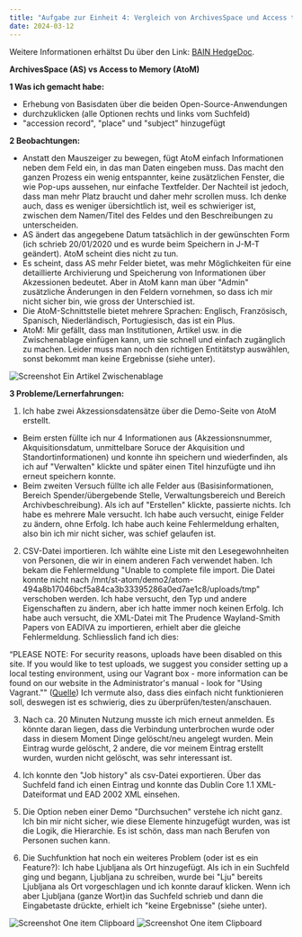 ```yaml
---
title: "Aufgabe zur Einheit 4: Vergleich von ArchivesSpace und Access to Memory (AtoM)"
date: 2024-03-12
---
```

Weitere Informationen erhältst Du über den Link: 
<a href="https://pad.gwdg.de/JmDfo4JOSQuF12mGPmm7IA#">BAIN HedgeDoc</a>.

**ArchivesSpace (AS) vs Access to Memory (AtoM)**

**1 Was ich gemacht habe:**
- Erhebung von Basisdaten über die beiden Open-Source-Anwendungen
- durchzuklicken (alle Optionen rechts und links vom Suchfeld)
- "accession record", "place" und "subject" hinzugefügt

**2 Beobachtungen:**

- Anstatt den Mauszeiger zu bewegen, fügt AtoM einfach Informationen neben dem Feld ein, in das man Daten eingeben muss. Das macht den ganzen Prozess ein wenig entspannter, keine zusätzlichen Fenster, die wie Pop-ups aussehen, nur einfache Textfelder. Der Nachteil ist jedoch, dass man mehr Platz braucht und daher mehr scrollen muss. Ich denke auch, dass es weniger übersichtlich ist, weil es schwieriger ist, zwischen dem Namen/Titel des Feldes und den Beschreibungen zu unterscheiden.
- AS ändert das angegebene Datum tatsächlich in der gewünschten Form (ich schrieb 20/01/2020 und es wurde beim Speichern in J-M-T geändert). AtoM scheint dies nicht zu tun.
- Es scheint, dass AS mehr Felder bietet, was mehr Möglichkeiten für eine detaillierte Archivierung und Speicherung von Informationen über Akzessionen bedeutet. Aber in AtoM kann man über "Admin" zusätzliche Änderungen in den Feldern vornehmen, so dass ich mir nicht sicher bin, wie gross der Unterschied ist.
- Die AtoM-Schnittstelle bietet mehrere Sprachen: Englisch, Französisch, Spanisch, Niederländisch, Portugiesisch, das ist ein Plus.
- AtoM: Mir gefällt, dass man Institutionen, Artikel usw. in die Zwischenablage einfügen kann, um sie schnell und einfach zugänglich zu machen. Leider muss man noch den richtigen Entitätstyp auswählen, sonst bekommt man keine Ergebnisse (siehe unter).
<img src="/BAIN_lerntagebuch/docs/assets/images/7_Screenshot_2024-03-25.png" alt="Screenshot Ein Artikel Zwischenablage">

**3 Probleme/Lernerfahrungen:**

1) Ich habe zwei Akzessionsdatensätze über die Demo-Seite von AtoM erstellt. 
- Beim ersten füllte ich nur 4 Informationen aus (Akzessionsnummer, Akquisitionsdatum, unmittelbare Soruce der Akquisition und Standortinformationen) und konnte ihn speichern und wiederfinden, als ich auf "Verwalten" klickte und später einen Titel hinzufügte und ihn erneut speichern konnte.
- Beim zweiten Versuch füllte ich alle Felder aus (Basisinformationen, Bereich Spender/übergebende Stelle, Verwaltungsbereich und Bereich Archivbeschreibung). Als ich auf "Erstellen" klickte, passierte nichts. Ich habe es mehrere Male versucht. Ich habe auch versucht, einige Felder zu ändern, ohne Erfolg. Ich habe auch keine Fehlermeldung erhalten, also bin ich mir nicht sicher, was schief gelaufen ist.

2) CSV-Datei importieren. Ich wählte eine Liste mit den Lesegewohnheiten von Personen, die wir in einem anderen Fach verwendet haben. Ich bekam die Fehlermeldung "Unable to complete file import. Die Datei konnte nicht nach /mnt/st-atom/demo2/atom-494a8b17046bcf5a84ca3b33395286a0ed7ae1c8/uploads/tmp" verschoben werden. Ich habe versucht, den Typ und andere Eigenschaften zu ändern, aber ich hatte immer noch keinen Erfolg.
Ich habe auch versucht, die XML-Datei mit The Prudence Wayland-Smith Papers von EADIVA zu importieren, erhielt aber die gleiche Fehlermeldung. Schliesslich fand ich dies:

“PLEASE NOTE: For security reasons, uploads have been disabled on this site. If you would like to test uploads, we suggest you consider setting up a local testing environment, using our Vagrant box - more information can be found on our website in the Administrator's manual - look for "Using Vagrant.""
(<a href="https://demo.accesstomemory.org/help">Quelle</a>)
Ich vermute also, dass dies einfach nicht funktionieren soll, deswegen ist es schwierig, dies zu überprüfen/testen/anschauen.

3) Nach ca. 20 Minuten Nutzung musste ich mich erneut anmelden. Es könnte daran liegen, dass die Verbindung unterbrochen wurde oder dass in diesem Moment Dinge gelöscht/neu angelegt wurden. Mein Eintrag wurde gelöscht, 2 andere, die vor meinem Eintrag erstellt wurden, wurden nicht gelöscht, was sehr interessant ist.

4) Ich konnte den "Job history" als csv-Datei exportieren. Über das Suchfeld fand ich einen Eintrag und konnte das Dublin Core 1.1 XML-Dateiformat und EAD 2002 XML einsehen. 

5) Die Option neben einer Demo "Durchsuchen" verstehe ich nicht ganz. Ich bin mir nicht sicher, wie diese Elemente hinzugefügt wurden, was ist die Logik, die Hierarchie. Es ist schön, dass man nach Berufen von Personen suchen kann. 

6) Die Suchfunktion hat noch ein weiteres Problem (oder ist es ein Feature?): Ich habe Ljubljana als Ort hinzugefügt. Als ich in ein Suchfeld ging und begann, Ljubljana zu schreiben, wurde bei "Lju" bereits Ljubljana als Ort vorgeschlagen und ich konnte darauf klicken. Wenn ich aber Ljubljana (ganze Wort)in das Suchfeld schrieb und dann die Eingabetaste drückte, erhielt ich "keine Ergebnisse" (siehe unter).
   
<img src="/BAIN_lerntagebuch/docs/assets/images/8_Screenshot_2024-03-25.png" alt="Screenshot One item Clipboard">

<img src="/BAIN_lerntagebuch/docs/assets/images/9_Screenshot_2024-03-25.png" alt="Screenshot One item Clipboard">
